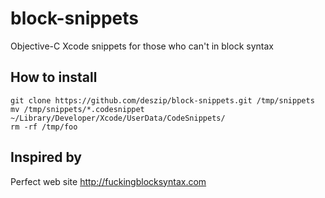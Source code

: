 # block-snippets
Objective-C Xcode snippets for those who can't in block syntax

## How to install
```
git clone https://github.com/deszip/block-snippets.git /tmp/snippets
mv /tmp/snippets/*.codesnippet ~/Library/Developer/Xcode/UserData/CodeSnippets/
rm -rf /tmp/foo
```

## Inspired by
Perfect web site http://fuckingblocksyntax.com
